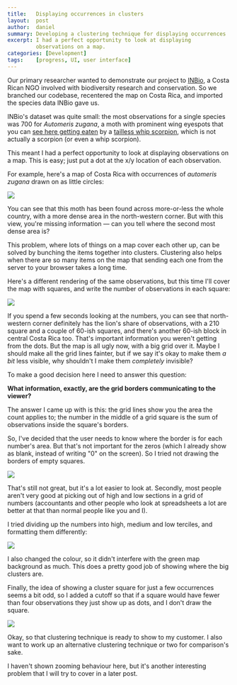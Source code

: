 ```yaml
---
title:   Displaying occurrences in clusters
layout:  post
author:  daniel
summary: Developing a clustering technique for displaying occurrences
excerpt: I had a perfect opportunity to look at displaying
         observations on a map.
categories: [Development]
tags:    [progress, UI, user interface]
---
```


Our primary researcher wanted to demonstrate our project to
[INBio](http://www.inbio.ac.cr), a Costa Rican NGO involved
with biodiversity research and conservation.  So we branched 
our codebase, recentered the map on Costa Rica, and imported
the species data INBio gave us.

INBio's dataset was quite small: the most observations for 
a single species was 700 for <i>Automeris zugana</i>, a moth 
with prominent wing eyespots that you can 
[see here getting eaten](http://caterpillar-eyespots.blogspot.com.au/2011/08/automeris-zugana-pwnd1.html)
by a
[tailless whip scorpion](http://en.wikipedia.org/wiki/Amblypygi),
which is not actually a scorpion (or even a whip scorpion).

This meant I had a perfect opportunity to look at displaying
observations on a map.  This is easy; just put a dot at
the x/y location of each observation.

For example, here's a map of Costa Rica with occurrences of 
<i>automeris zugana</i> drawn on as little circles:

<img src="{{ site.JB.BASE_PATH }}/images/clustering-costarica-zugana-dots.png" />

You can see that this moth has been found across more-or-less the whole country,
with a more dense area in the north-western corner.  But with this view,
you're missing information &mdash; can you tell where the second most dense
area is?

This problem, where lots of things on a map cover each other up, can be solved
by bunching the items together into clusters.
Clustering also helps when there are so many items on the map that sending 
each one from the server to your browser takes a long time.

Here's a different rendering of the same observations, 
but this time I'll cover the map with squares, and write the number of 
observations in each square:

<img src="{{ site.JB.BASE_PATH }}/images/clustering-costarica-zugana-grid.png" />

If you spend a few seconds looking at the numbers, you can see that 
north-western corner definitely has the lion's share of observations,
with a 210 square and a couple of 60-ish squares, and there's another
60-ish block in central Costa Rica too. That's important information 
you weren't getting from the dots.  But the map is all ugly now, with
a big grid over it.  Maybe I should make all the grid lines fainter, 
but if we say it's okay to make them *a bit* less visible, why shouldn't
I make them *completely* invisible?

To make a good decision here I need to answer this question:

**What information, exactly, are the grid borders communicating
to the viewer?**

The answer I came up with is this: the grid lines show you the area the
count applies to; the number in the middle of a grid square is the sum
of observations inside the square's borders.

So, I've decided that the user needs to know where the border is for
each number's area.  But that's not important for the zeros (which I 
already show as blank, instead of writing "0" on the screen).  So I 
tried not drawing the borders of empty squares.

<img src="{{ site.JB.BASE_PATH }}/images/clustering-costarica-zugana-sparsegrid.png" />

That's still not great, but it's a lot easier to look at.  Secondly,
most people aren't very good at picking out of high and low sections
in a grid of numbers (accountants and other people who look at spreadsheets
a lot are better at that than normal people like you and I).

I tried dividing up the numbers into high, medium and low terciles, and
formatting them differently:

<img src="{{ site.JB.BASE_PATH }}/images/clustering-costarica-zugana-sparsegridwithfont.png" />

I also changed the colour, so it didn't interfere with the green map
background as much.  This does a pretty good job of showing where the
big clusters are.

Finally, the idea of showing a cluster square for just a few occurrences
seems a bit odd, so I added a cutoff so that if a square would have fewer
than four observations they just show up as dots, and I don't draw the
square.

<img src="{{ site.JB.BASE_PATH }}/images/clustering-costarica-zugana-finalgrid.png" />

Okay, so that clustering technique is ready to show to my customer.  I
also want to work up an alternative clustering technique or two for 
comparison's sake.

I haven't shown zooming behaviour here, but it's another interesting 
problem that I will try to cover in a later post.



